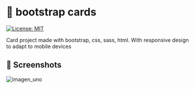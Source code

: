 # 🎁 bootstrap cards

[![License: MIT](https://img.shields.io/badge/License-MIT-blue.svg)](https://opensource.org/licenses/MIT)

Card project made with bootstrap, css, sass, html. With responsive design to adapt to mobile devices

## 📸 Screenshots

  ![imagen_uno](https://raw.githubusercontent.com/OmarDavidF/bootstrap-cards/blob/main/assets/images/Screenshot_20220227_164805.png)
  
